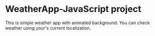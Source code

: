 # WeatherApp-JavaScript project
This is simple weather app with animated background. You can check weather using your's current localization.

